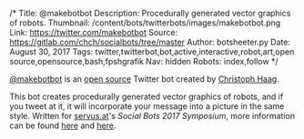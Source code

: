 /*
Title: @makebotbot
Description: Procedurally generated vector graphics of robots.
Thumbnail: /content/bots/twitterbots/images/makebotbot.png
Link: https://twitter.com/makebotbot
Source: https://gitlab.com/chch/socialbots/tree/master
Author: botsheeter.py
Date: August 30, 2017
Tags: twitter,twitterbot,bot,active,interactive,robot,art,open source,opensource,bash,fpshgrafik
Nav: hidden
Robots: index,follow
*/

[@makebotbot](https://twitter.com/makebotbot) is an [open source](https://gitlab.com/chch/socialbots/tree/master) Twitter bot created by [Christoph Haag](https://twitter.com/fpshgrafik). 

This bot creates procedurally generated vector graphics of robots, and if you tweet at it, it will incorporate your message into a picture in the same style.  Written for [servus.at](https://core.servus.at/)'s _Social Bots 2017 Symposium_, more information can be found [here](http://freeze.sh/_/2017/socialbots/) and [here](http://research.radical-openness.org/2017/social-bots/).
